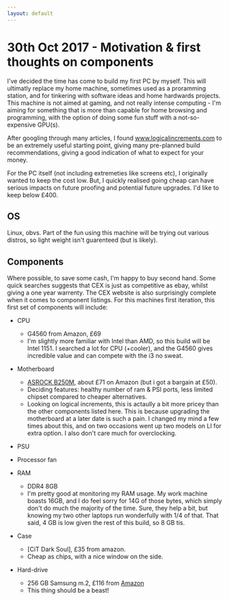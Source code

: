 ```yaml
---
layout: default
---
```


# 30th Oct 2017 - Motivation & first thoughts on components

I've decided the time has come to build my first PC by myself. This will ultimatly replace my home machine, sometimes used as a proramming station, and for tinkering with software ideas and home hardwards projects. This machine is not aimed at gaming, and not really intense computing - I'm aiming for something that is more than capable for home browsing and programming, with the option of doing some fun stuff with a not-so-expensive GPU(s). 

After googling through many articles, I found www.logicalincrements.com to be an extremely useful starting point, giving many pre-planned build recommendations, giving a good indication of what to expect for your money.

For the PC itself (not including extremeties like screens etc), I originally wanted to keep the cost low. But, I quickly realised going cheap can have serious impacts on future proofing and potential future upgrades. I'd like to keep below £400. 

## OS
Linux, obvs. Part of the fun using this machine will be trying out various distros, so light weight isn't guarenteed (but is likely). 

## Components

Where possible, to save some cash, I'm happy to buy second hand. Some quick searches suggests that CEX is just as competitive as ebay, whilst giving a one year warrenty. The CEX website is also surprisingly complete when it comes to component listings. For this machines first iteration, this first set of components will include:

* CPU
    * G4560 from Amazon, £69
    * I'm slightly more familiar with Intel than AMD, so this build will be Intel 1151. I searched a lot for CPU (+cooler), and the G4560 gives incredible value and can compete with the i3 no sweat.  

* Motherboard
    * [ASROCK B250M](https://www.amazon.co.uk/gp/product/B01N0LMLMM/ref=ox_sc_act_title_1?smid=A3P5ROKL5A1OLE&psc=1#Ask), about £71 on Amazon (but i got a bargain at £50). 
    * Deciding features: healthy number of ram & PSI ports, less limited chipset compared to cheaper alternatives.
    * Looking on logical increments, this is actaully a bit more pricey than the other components listed here. This is because upgrading the motherboard at a later date is such a pain. I changed my mind a few times about this, and on two occasions went up two models on LI for extra option. I also don't care much for overclocking.

* PSU

* Processor fan

* RAM
    * DDR4 8GB
    * I'm pretty good at monitoring my RAM usage. My work machine boasts 16GB, and I do feel sorry for 14G of those bytes, which simply don't do much the majority of the time. Sure, they help a bit, but knowing my two other laptops run wonderfully with 1/4 of that. That said, 4 GB is low given the rest of this build, so 8 GB tis. 
    
* Case
    * [CiT Dark Soul], £35 from amazon.
    * Cheap as chips, with a nice window on the side.
    
* Hard-drive
    * 256 GB Samsung m.2, £116 from [Amazon](https://www.amazon.co.uk/gp/product/B01MSE30WA/ref=ox_sc_sfl_title_3?ie=UTF8&smid=A3P5ROKL5A1OLE&th=1)
    * This thing should be a beast! 
